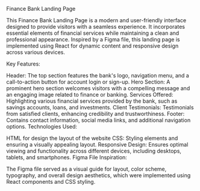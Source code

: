 Finance Bank Landing Page

This Finance Bank Landing Page is a modern and user-friendly interface designed to provide visitors with a seamless experience. It incorporates essential elements of financial services while maintaining a clean and professional appearance. Inspired by a Figma file, this landing page is implemented using React for dynamic content and responsive design across various devices.

Key Features:

Header: The top section features the bank's logo, navigation menu, and a call-to-action button for account login or sign-up.
Hero Section: A prominent hero section welcomes visitors with a compelling message and an engaging image related to finance or banking.
Services Offered: Highlighting various financial services provided by the bank, such as savings accounts, loans, and investments.
Client Testimonials: Testimonials from satisfied clients, enhancing credibility and trustworthiness.
Footer: Contains contact information, social media links, and additional navigation options.
Technologies Used:

HTML for design the layout of the website
CSS: Styling elements and ensuring a visually appealing layout.
Responsive Design: Ensures optimal viewing and functionality across different devices, including desktops, tablets, and smartphones.
Figma File Inspiration:

The Figma file served as a visual guide for layout, color scheme, typography, and overall design aesthetics, which were implemented using React components and CSS styling.
